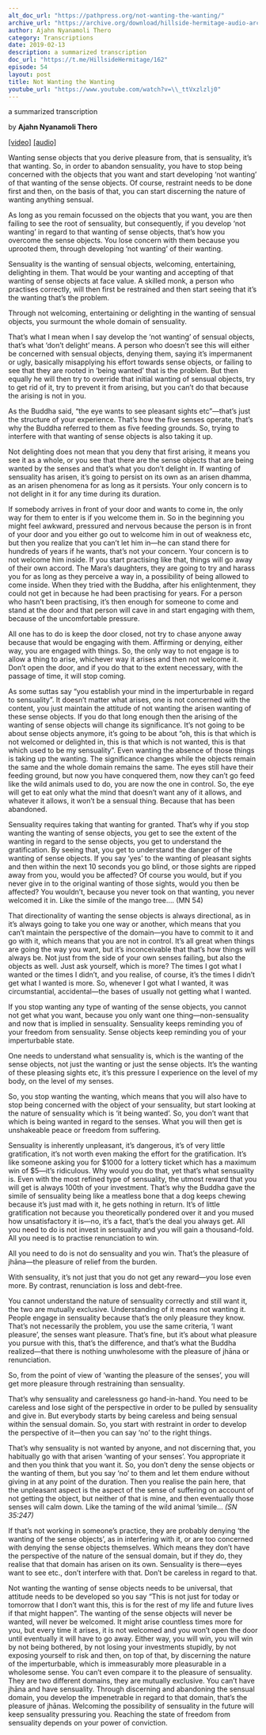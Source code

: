 ```yaml
---
alt_doc_url: "https://pathpress.org/not-wanting-the-wanting/"
archive_url: "https://archive.org/download/hillside-hermitage-audio-archive/20190219%20-%2054hh%20-%20MEDITATION%20-%20Stop%20wanting%20the%20wanting%20of%20sensuality.mp3"
author: Ajahn Nyanamoli Thero
category: Transcriptions
date: 2019-02-13
description: a summarized transcription
doc_url: "https://t.me/HillsideHermitage/162"
episode: 54
layout: post
title: Not Wanting the Wanting
youtube_url: "https://www.youtube.com/watch?v=\\_ttVxzlzlj0"
---
```


a summarized transcription

by **Ajahn Nyanamoli Thero**

[\[video\]](https://www.youtube.com/watch?v=\_ttVxzlzlj0) [\[audio\]](https://archive.org/download/hillside-hermitage-audio-archive/20190219%20-%2054hh%20-%20MEDITATION%20-%20Stop%20wanting%20the%20wanting%20of%20sensuality.mp3)

Wanting sense objects that you derive pleasure from, that is sensuality,
it’s that wanting. So, in order to abandon sensuality, you have to stop
being concerned with the objects that you want and start developing ‘not
wanting’ of that wanting of the sense objects. Of course, restraint
needs to be done first and then, on the basis of that, you can start
discerning the nature of wanting anything sensual.

As long as you remain focussed on the objects that you want, you are
then failing to see the root of sensuality, but consequently, if you
develop ‘not wanting’ in regard to that wanting of sense objects, that’s
how you overcome the sense objects. You lose concern with them because
you uprooted them, through developing ‘not wanting’ of their wanting.

Sensuality is the wanting of sensual objects, welcoming, entertaining,
delighting in them. That would be your wanting and accepting of that
wanting of sense objects at face value. A skilled monk, a person who
practises correctly, will then first be restrained and then start seeing
that it’s the wanting that’s the problem.

Through not welcoming, entertaining or delighting in the wanting of
sensual objects, you surmount the whole domain of sensuality.

That’s what I mean when I say develop the ‘not wanting’ of sensual
objects, that’s what ‘don’t delight’ means. A person who doesn’t see
this will either be concerned with sensual objects, denying them, saying
it’s impermanent or ugly, basically misapplying his effort towards sense
objects, or failing to see that they are rooted in ‘being wanted’ that
is the problem. But then equally he will then try to override that
initial wanting of sensual objects, try to get rid of it, try to prevent
it from arising, but you can’t do that because the arising is not in
you.

As the Buddha said, “the eye wants to see pleasant sights etc”—that’s
just the structure of your experience. That’s how the five senses
operate, that’s why the Buddha referred to them as five feeding grounds.
So, trying to interfere with that wanting of sense objects is also
taking it up.

Not delighting does not mean that you deny that first arising, it means
you see it as a whole, or you see that there are the sense objects that
are being wanted by the senses and that’s what you don’t delight in. If
wanting of sensuality has arisen, it’s going to persist on its own as an
arisen dhamma, as an arisen phenomena for as long as it persists. Your
only concern is to not delight in it for any time during its duration.

If somebody arrives in front of your door and wants to come in, the only
way for them to enter is if you welcome them in. So in the beginning you
might feel awkward, pressured and nervous because the person is in front
of your door and you either go out to welcome him in out of weakness
etc, but then you realize that you can’t let him in—he can stand there
for hundreds of years if he wants, that’s not your concern. Your concern
is to not welcome him inside. If you start practising like that, things
will go away of their own accord. The Mara’s daughters, they are going
to try and harass you for as long as they perceive a way in, a
possibility of being allowed to come inside. When they tried with the
Buddha, after his enlightenment, they could not get in because he had
been practising for years. For a person who hasn’t been practising, it’s
then enough for someone to come and stand at the door and that person
will cave in and start engaging with them, because of the uncomfortable
pressure.

All one has to do is keep the door closed, not try to chase anyone away
because that would be engaging with them. Affirming or denying, either
way, you are engaged with things. So, the only way to not engage is to
allow a thing to arise, whichever way it arises and then not welcome it.
Don’t open the door, and if you do that to the extent necessary, with
the passage of time, it will stop coming.

As some suttas say “you establish your mind in the imperturbable in
regard to sensuality”. It doesn’t matter what arises, one is not
concerned with the content, you just maintain the attitude of not
wanting the arisen wanting of these sense objects. If you do that long
enough then the arising of the wanting of sense objects will change its
significance. It’s not going to be about sense objects anymore, it’s
going to be about “oh, this is that which is not welcomed or delighted
in, this is that which is not wanted, this is that which used to be my
sensuality”. Even wanting the absence of those things is taking up the
wanting. The significance changes while the objects remain the same and
the whole domain remains the same. The eyes still have their feeding
ground, but now you have conquered them, now they can’t go feed like the
wild animals used to do, you are now the one in control. So, the eye
will get to eat only what the mind that doesn’t want any of it allows,
and whatever it allows, it won’t be a sensual thing. Because that has
been abandoned.

Sensuality requires taking that wanting for granted. That’s why if you
stop wanting the wanting of sense objects, you get to see the extent of
the wanting in regard to the sense objects, you get to understand the
gratification. By seeing that, you get to understand the danger of the
wanting of sense objects. If you say ‘yes’ to the wanting of pleasant
sights and then within the next 10 seconds you go blind, or those sights
are ripped away from you, would you be affected? Of course you would,
but if you never give in to the original wanting of those sights, would
you then be affected? You wouldn’t, because you never took on that
wanting, you never welcomed it in. Like the simile of the mango tree….
(MN 54)

That directionality of wanting the sense objects is always directional,
as in it’s always going to take you one way or another, which means that
you can’t maintain the perspective of the domain—you have to commit to
it and go with it, which means that you are not in control. It’s all
great when things are going the way you want, but it’s inconceivable
that that’s how things will always be. Not just from the side of your
own senses failing, but also the objects as well. Just ask yourself,
which is more? The times I got what I wanted or the times I didn’t, and
you realise, of course, it’s the times I didn’t get what I wanted is
more. So, whenever I got what I wanted, it was circumstantial,
accidental—the bases of usually not getting what I wanted.

If you stop wanting any type of wanting of the sense objects, you cannot
not get what you want, because you only want one thing—non-sensuality
and now that is implied in sensuality. Sensuality keeps reminding you of
your freedom from sensuality. Sense objects keep reminding you of your
imperturbable state.

One needs to understand what sensuality is, which is the wanting of the
sense objects, not just the wanting or just the sense objects. It’s the
wanting of these pleasing sights etc, it’s this pressure I experience on
the level of my body, on the level of my senses.

So, you stop wanting the wanting, which means that you will also have to
stop being concerned with the object of your sensuality, but start
looking at the nature of sensuality which is ‘it being wanted’. So, you
don’t want that which is being wanted in regard to the senses. What you
will then get is unshakeable peace or freedom from suffering.

Sensuality is inherently unpleasant, it’s dangerous, it’s of very little
gratification, it’s not worth even making the effort for the
gratification. It’s like someone asking you for \$1000 for a lottery
ticket which has a maximum win of \$5—it’s ridiculous. Why would you do
that, yet that’s what sensuality is. Even with the most refined type of
sensuality, the utmost reward that you will get is always 100th of your
investment. That’s why the Buddha gave the simile of sensuality being
like a meatless bone that a dog keeps chewing because it’s just mad with
it, he gets nothing in return. It’s of little gratification not because
you theoretically pondered over it and you mused how unsatisfactory it
is—no, it’s a fact, that’s the deal you always get. All you need to do
is not invest in sensuality and you will gain a thousand-fold. All you
need is to practise renunciation to win.

All you need to do is not do sensuality and you win. That’s the pleasure
of jhāna—the pleasure of relief from the burden.

With sensuality, it’s not just that you do not get any reward—you lose
even more. By contrast, renunciation is loss and debt-free.

You cannot understand the nature of sensuality correctly and still want
it, the two are mutually exclusive. Understanding of it means not
wanting it. People engage in sensuality because that’s the only pleasure
they know. That’s not necessarily the problem, you use the same
criteria, ‘I want pleasure’, the senses want pleasure. That’s fine, but
it’s about what pleasure you pursue with this, that’s the difference,
and that’s what the Buddha realized—that there is nothing unwholesome
with the pleasure of jhāna or renunciation.

So, from the point of view of ‘wanting the pleasure of the senses’, you
will get more pleasure through restraining than sensuality.

That’s why sensuality and carelessness go hand-in-hand. You need to be
careless and lose sight of the perspective in order to be pulled by
sensuality and give in. But everybody starts by being careless and being
sensual within the sensual domain. So, you start with restraint in order
to develop the perspective of it—then you can say ‘no’ to the right
things.

That’s why sensuality is not wanted by anyone, and not discerning that,
you habitually go with that arisen ‘wanting of your senses’. You
appropriate it and then you think that you want it. So, you don’t deny
the sense objects or the wanting of them, but you say ‘no’ to them and
let them endure without giving in at any point of the duration. Then you
realise the pain here, that the unpleasant aspect is the aspect of the
sense of suffering on account of not getting the object, but neither of
that is mine, and then eventually those senses will calm down. Like the
taming of the wild animal ’simile… <cite>(SN 35:247)</cite>

If that’s not working in someone’s practice, they are probably denying
‘the wanting of the sense objects’, as in interfering with it, or are
too concerned with denying the sense objects themselves. Which means
they don’t have the perspective of the nature of the sensual domain, but
if they do, they realise that that domain has arisen on its own.
Sensuality is there—eyes want to see etc., don’t interfere with that.
Don’t be careless in regard to that.

Not wanting the wanting of sense objects needs to be universal, that
attitude needs to be developed so you say “This is not just for today or
tomorrow that I don’t want this, this is for the rest of my life and
future lives if that might happen”. The wanting of the sense objects
will never be wanted, will never be welcomed. It might arise countless
times more for you, but every time it arises, it is not welcomed and you
won’t open the door until eventually it will have to go away. Either
way, you will win, you will win by not being bothered, by not losing
your investments stupidly, by not exposing yourself to risk and then, on
top of that, by discerning the nature of the imperturbable, which is
immeasurably more pleasurable in a wholesome sense. You can’t even
compare it to the pleasure of sensuality. They are two different
domains, they are mutually exclusive. You can’t have jhāna and have
sensuality. Through discerning and abandoning the sensual domain, you
develop the impenetrable in regard to that domain, that’s the pleasure
of jhānas. Welcoming the possibility of sensuality in the future will
keep sensuality pressuring you. Reaching the state of freedom from
sensuality depends on your power of conviction.
